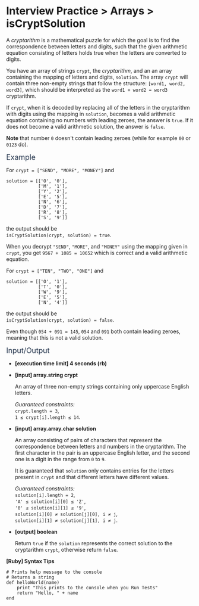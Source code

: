 # Interview Practice > Arrays > isCryptSolution
<div class="markdown -arial">

A _cryptarithm_ is a mathematical puzzle for which the goal is to find the correspondence between letters and digits, such that the given arithmetic equation consisting of letters holds true when the letters are converted to digits.

You have an array of strings `crypt`, the _cryptarithm_, and an an array containing the mapping of letters and digits, `solution`. The array `crypt` will contain three non-empty strings that follow the structure: `[word1, word2, word3]`, which should be interpreted as the `word1 + word2 = word3` cryptarithm.

If `crypt`, when it is decoded by replacing all of the letters in the cryptarithm with digits using the mapping in `solution`, becomes a valid arithmetic equation containing no numbers with leading zeroes, the answer is `true`. If it does not become a valid arithmetic solution, the answer is `false`.

**Note** that number `0` doesn't contain leading zeroes (while for example `00` or `0123` do).

<span class="markdown--header" style="color:#2b3b52;font-size:1.4em">Example</span>

For `crypt = ["SEND", "MORE", "MONEY"]` and

    solution = [['O', '0'],
                ['M', '1'],
                ['Y', '2'],
                ['E', '5'],
                ['N', '6'],
                ['D', '7'],
                ['R', '8'],
                ['S', '9']]

the output should be  
`isCryptSolution(crypt, solution) = true`.

When you decrypt `"SEND"`, `"MORE"`, and `"MONEY"` using the mapping given in `crypt`, you get `9567 + 1085 = 10652` which is correct and a valid arithmetic equation.

For `crypt = ["TEN", "TWO", "ONE"]` and

    solution = [['O', '1'],
                ['T', '0'],
                ['W', '9'],
                ['E', '5'],
                ['N', '4']]

the output should be  
`isCryptSolution(crypt, solution) = false`.

Even though `054 + 091 = 145`, `054` and `091` both contain leading zeroes, meaning that this is not a valid solution.

<span class="markdown--header" style="color:#2b3b52;font-size:1.4em">Input/Output</span>

*   **[execution time limit] 4 seconds (rb)**

*   **[input] array.string crypt**

    An array of three non-empty strings containing only uppercase English letters.

    _Guaranteed constraints:_  
    `crypt.length = 3`,  
    `1 ≤ crypt[i].length ≤ 14`.

*   **[input] array.array.char solution**

    An array consisting of pairs of characters that represent the correspondence between letters and numbers in the cryptarithm. The first character in the pair is an uppercase English letter, and the second one is a digit in the range from `0` to `9`.

    It is guaranteed that `solution` only contains entries for the letters present in `crypt` and that different letters have different values.

    _Guaranteed constraints:_  
    `solution[i].length = 2`,  
    `'A' ≤ solution[i][0] ≤ 'Z'`,  
    `'0' ≤ solution[i][1] ≤ '9'`,  
    `solution[i][0] ≠ solution[j][0], i ≠ j`,  
    `solution[i][1] ≠ solution[j][1], i ≠ j`.

*   **[output] boolean**

    Return `true` if the `solution` represents the correct solution to the cryptarithm `crypt`, otherwise return `false`.

**[Ruby] Syntax Tips**

    # Prints help message to the console
    # Returns a string
    def helloWorld(name)
        print "This prints to the console when you Run Tests"
        return "Hello, " + name
    end

</div>
